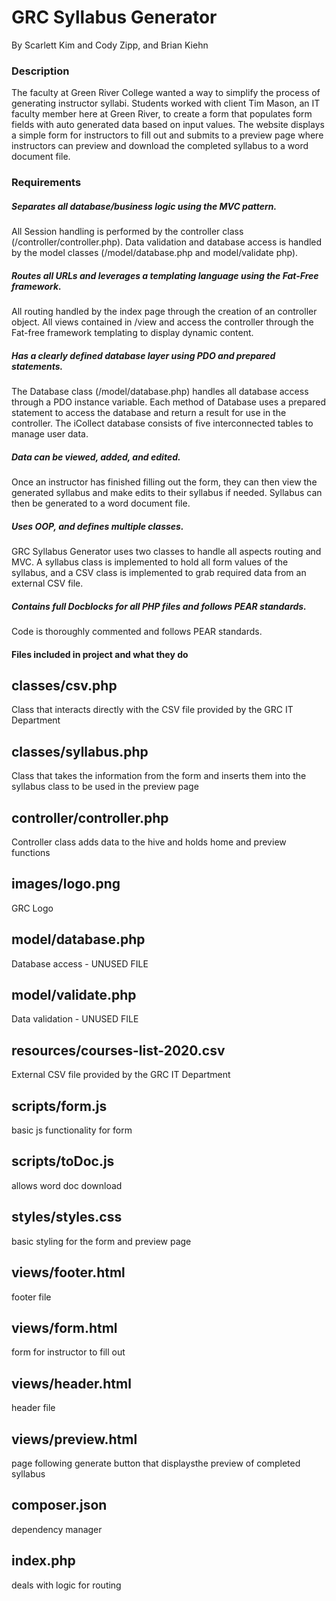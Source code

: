 # GRC Syllabus Generator
By Scarlett Kim and Cody Zipp, and Brian Kiehn
### Description
The faculty at Green River College wanted a way to simplify the process of generating instructor syllabi. Students worked with client Tim Mason, an IT faculty member here at Green River, to create a form that populates form fields with auto generated data based on input values. The website displays a simple form for instructors to fill out and submits to a preview page where instructors can preview and download the completed syllabus to a word document file.

### Requirements
##### Separates all database/business logic using the MVC pattern.
All Session handling is performed by the controller class 
(/controller/controller.php). Data validation and 
database access is handled by the model classes (/model/database.php and 
model/validate php). 
##### Routes all URLs and leverages a templating language using the Fat-Free framework.
All routing handled by the index page through the creation of an 
controller object. All views contained in /view and access the
controller through the Fat-free framework templating to display dynamic content.
##### Has a clearly defined database layer using PDO and prepared statements.
The Database class (/model/database.php) handles all database access through
a PDO instance variable. Each method of Database uses a prepared statement to 
access the database and return a result for use in the controller. The iCollect
database consists of five interconnected tables to manage user data.
##### Data can be viewed, added, and edited.
Once an instructor has finished filling out the form, they can then view the 
generated syllabus and make edits to their syllabus if needed. Syllabus can then be
generated to a word document file.
##### Uses OOP, and defines multiple classes.
GRC Syllabus Generator uses two classes to handle all aspects routing and MVC. 
A syllabus class is implemented to hold all form values of the syllabus, and a CSV class
is implemented to grab required data from an external CSV file.
##### Contains full Docblocks for all PHP files and follows PEAR standards.
Code is thoroughly commented and follows PEAR standards.


#### Files included in project and what they do
## classes/csv.php
Class that interacts directly with the CSV file provided by the GRC IT Department
## classes/syllabus.php
Class that takes the information from the form and inserts them into the syllabus class to be used in the preview page

## controller/controller.php
Controller class adds data to the hive and holds home and preview functions

## images/logo.png
GRC Logo

## model/database.php
Database access - UNUSED FILE
## model/validate.php
Data validation - UNUSED FILE

## resources/courses-list-2020.csv
External CSV file provided by the GRC IT Department

## scripts/form.js
basic js functionality for form
## scripts/toDoc.js
allows word doc download

## styles/styles.css
basic styling for the form and preview page

## views/footer.html
footer file
## views/form.html
form for instructor to fill out
## views/header.html
header file
## views/preview.html
page following generate button that displaysthe preview of completed syllabus

## composer.json
dependency manager

## index.php
deals with logic for routing
